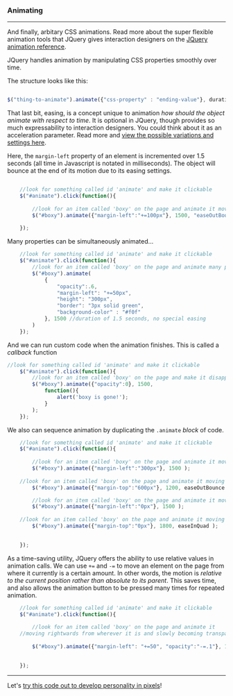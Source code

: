 ### Animating

---

And finally, arbitary CSS animations. Read more about the super flexible animation tools that JQuery gives interaction designers on the [JQuery animation reference](http://api.jquery.com/animate/).

JQuery handles animation by manipulating CSS properties smoothly over time. 

The structure looks like this:

```js        

$("thing-to-animate").animate({"css-property" : "ending-value"}, duration-in-ms, "easing-name" );

```

That last bit, easing, is a concept unique to animation *how should the object animate with respect to time*. It is optional in JQuery, though provides so much expressability to interaction designers. You could think about it as an acceleration parameter. Read more and [view the possible variations and settings here](http://gsgd.co.uk/sandbox/jquery/easing/).

Here, the `margin-left` property of an element is incremented over 1.5 seconds (all time in Javascript is notated in milliseconds). The object will bounce at the end of its motion due to its easing settings.

```js

	//look for something called id 'animate' and make it clickable
    $("#animate").click(function(){
      
        //look for an item called 'boxy' on the page and animate it moving 
        $("#boxy").animate({"margin-left":"+=100px"}, 1500, "easeOutBounce" );
   
    });

```

Many properties can be simultaneously animated...

```js
	//look for something called id 'animate' and make it clickable
    $("#animate").click(function(){
        //look for an item called 'boxy' on the page and animate many properties
        $("#boxy").animate(
        	{
        		"opacity":.6,
        		"margin-left": "+=50px",
        		"height": "300px",
        		"border": "3px solid green",
        		"background-color" : "#f0f" 
        	}, 1500 //duration of 1.5 seconds, no special easing
        )
    });

```

And we can run custom code when the animation finishes. This is called a *callback* function

```js
//look for something called id 'animate' and make it clickable
    $("#animate").click(function(){
        //look for an item called 'boxy' on the page and make it disappear
        $("#boxy").animate({"opacity":0}, 1500, 
        	function(){
        		alert('boxy is gone!');
        	}
        );
    });    

```

We also can sequence animation by duplicating the `.animate` *block* of code.

```js
	//look for something called id 'animate' and make it clickable
    $("#animate").click(function(){
      
        //look for an item called 'boxy' on the page and animate it moving to the right
        $("#boxy").animate({"margin-left":"300px"}, 1500 );
	
	//look for an item called 'boxy' on the page and animate it moving down the page
        $("#boxy").animate({"margin-top":"600px"}, 1200, easeOutBounce );

        //look for an item called 'boxy' on the page and animate it moving to the left
        $("#boxy").animate({"margin-left":"0px"}, 1500 );
	
	//look for an item called 'boxy' on the page and animate it moving to the left
        $("#boxy").animate({"margin-top":"0px"}, 1800, easeInQuad );

   
    });

```

As a time-saving utility, JQuery offers the ability to use relative values in animation calls. We can use `+=` and `-=` to move an element on the page from where it currently is a certain amount. In other words, the motion is *relative to the current position rather than absolute to its parent*. This saves time, and also allows the animation button to be pressed many times for repeated animation.

```js
	//look for something called id 'animate' and make it clickable
    $("#animate").click(function(){
      
        //look for an item called 'boxy' on the page and animate it 
	//moving rightwards from wherever it is and slowly becoming transparent
	
        $("#boxy").animate({"margin-left": "+=50", "opacity":"-=.1"}, 1500 );

   
    });

```

-----

Let's [try this code out to develop personality in pixels](homework.md)!  
